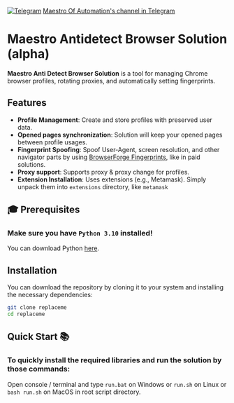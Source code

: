 [![Telegram](https://img.icons8.com/color/24/telegram-app.png)](https://t.me/maestroofautomation) [Maestro Of Automation's channel in Telegram](https://t.me/maestroofautomation)

# Maestro Antidetect Browser Solution (alpha)

**Maestro Anti Detect Browser Solution** is a tool for managing Chrome browser profiles, rotating proxies, and automatically setting fingerprints.

## Features

- **Profile Management**: Create and store profiles with preserved user data.
- **Opened pages synchronization**: Solution will keep your opened pages between profile usages.
- **Fingerprint Spoofing**: Spoof User-Agent, screen resolution, and other navigator parts by using [BrowserForge Fingerprints](https://github.com/BrowserForge/BrowserForge), like in paid solutions.
- **Proxy support**: Supports proxy & proxy change for profiles.
- **Extension Installation**: Uses extensions (e.g., Metamask).
Simply unpack them into `extensions` directory, like `metamask`

## 🎓 Prerequisites

### Make sure you have `Python 3.10` installed!  

You can download Python [here](https://www.python.org/downloads/).

## Installation

You can download the repository by cloning it to your system and installing the necessary dependencies:

```bash
git clone replaceme
cd replaceme
```

## Quick Start 📚
### To quickly install the required libraries and run the solution by those commands:

Open console / terminal and type `run.bat` on Windows or `run.sh` on Linux or `bash run.sh` on MacOS in root script directory.